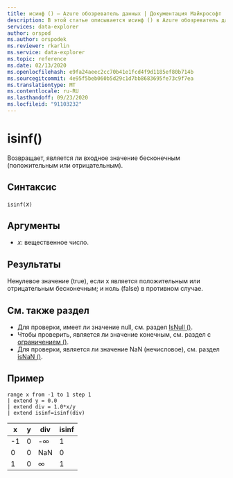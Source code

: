 ```yaml
---
title: исинф () — Azure обозреватель данных | Документация Майкрософт
description: В этой статье описывается исинф () в Azure обозреватель данных.
services: data-explorer
author: orspod
ms.author: orspodek
ms.reviewer: rkarlin
ms.service: data-explorer
ms.topic: reference
ms.date: 02/13/2020
ms.openlocfilehash: e9fa24aeec2cc70b41e1fcd4f9d1185ef80b714b
ms.sourcegitcommit: 4e95f5beb060b5d29c1d7bb8683695fe73c9f7ea
ms.translationtype: MT
ms.contentlocale: ru-RU
ms.lasthandoff: 09/23/2020
ms.locfileid: "91103232"
---
```

# <a name="isinf"></a>isinf()

Возвращает, является ли входное значение бесконечным (положительным или отрицательным).  

## <a name="syntax"></a>Синтаксис

`isinf(`*x*`)`

## <a name="arguments"></a>Аргументы

* *x*: вещественное число.

## <a name="returns"></a>Результаты

Ненулевое значение (true), если x является положительным или отрицательным бесконечным; и ноль (false) в противном случае.

## <a name="see-also"></a>См. также раздел

* Для проверки, имеет ли значение null, см. раздел [IsNull ()](isnullfunction.md).
* Чтобы проверить, является ли значение конечным, см. раздел с [ограничением ()](isfinitefunction.md).
* Для проверки, является ли значение NaN (нечисловое), см. раздел [isNaN ()](isnanfunction.md).

## <a name="example"></a>Пример

```kusto
range x from -1 to 1 step 1
| extend y = 0.0
| extend div = 1.0*x/y
| extend isinf=isinf(div)
```

|x|y|div|isinf|
|---|---|---|---|
|-1|0|-∞|1|
|0|0|NaN|0|
|1|0|∞|1|
